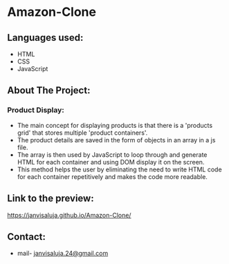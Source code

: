 # Amazon-Clone
 
## Languages used:
- HTML
- CSS
- JavaScript
  
## About The Project:

### Product Display:
- The main concept for displaying products is that there is a 'products grid' that stores multiple 'product containers'. 
- The product details are saved in the form of objects in an array in a js file.
- The array is then used by JavaScript to loop through and generate HTML for each container and using DOM display it on the screen.
- This method helps the user by eliminating the need to write HTML code for each container repetitively and makes the code more readable.


## Link to the preview:
https://janvisaluja.github.io/Amazon-Clone/

## Contact:
- mail- janvisaluja.24@gmail.com
